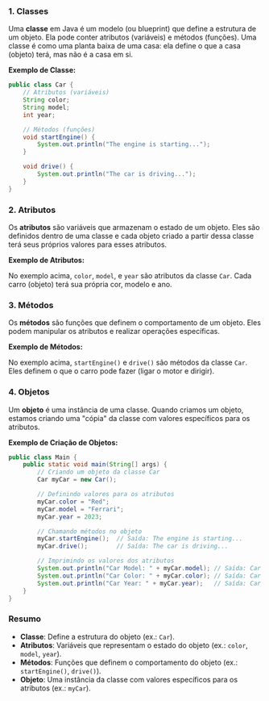 ### 1. **Classes**
Uma **classe** em Java é um modelo (ou blueprint) que define a estrutura de um objeto. Ela pode conter atributos (variáveis) e métodos (funções). Uma classe é como uma planta baixa de uma casa: ela define o que a casa (objeto) terá, mas não é a casa em si.

**Exemplo de Classe:**

```java
public class Car {
    // Atributos (variáveis)
    String color;
    String model;
    int year;

    // Métodos (funções)
    void startEngine() {
        System.out.println("The engine is starting...");
    }

    void drive() {
        System.out.println("The car is driving...");
    }
}
```

### 2. **Atributos**
Os **atributos** são variáveis que armazenam o estado de um objeto. Eles são definidos dentro de uma classe e cada objeto criado a partir dessa classe terá seus próprios valores para esses atributos.

**Exemplo de Atributos:**

No exemplo acima, `color`, `model`, e `year` são atributos da classe `Car`. Cada carro (objeto) terá sua própria cor, modelo e ano.

### 3. **Métodos**
Os **métodos** são funções que definem o comportamento de um objeto. Eles podem manipular os atributos e realizar operações específicas.

**Exemplo de Métodos:**

No exemplo acima, `startEngine()` e `drive()` são métodos da classe `Car`. Eles definem o que o carro pode fazer (ligar o motor e dirigir).

### 4. **Objetos**
Um **objeto** é uma instância de uma classe. Quando criamos um objeto, estamos criando uma "cópia" da classe com valores específicos para os atributos.

**Exemplo de Criação de Objetos:**

```java
public class Main {
    public static void main(String[] args) {
        // Criando um objeto da classe Car
        Car myCar = new Car();

        // Definindo valores para os atributos
        myCar.color = "Red";
        myCar.model = "Ferrari";
        myCar.year = 2023;

        // Chamando métodos no objeto
        myCar.startEngine();  // Saída: The engine is starting...
        myCar.drive();        // Saída: The car is driving...

        // Imprimindo os valores dos atributos
        System.out.println("Car Model: " + myCar.model); // Saída: Car Model: Ferrari
        System.out.println("Car Color: " + myCar.color); // Saída: Car Color: Red
        System.out.println("Car Year: " + myCar.year);   // Saída: Car Year: 2023
    }
}
```

### Resumo

- **Classe**: Define a estrutura do objeto (ex.: `Car`).
- **Atributos**: Variáveis que representam o estado do objeto (ex.: `color`, `model`, `year`).
- **Métodos**: Funções que definem o comportamento do objeto (ex.: `startEngine()`, `drive()`).
- **Objeto**: Uma instância da classe com valores específicos para os atributos (ex.: `myCar`).